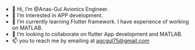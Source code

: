 - 👋 Hi, I’m @Anas-Gul Avionics Engineer. 
- 👀 I’m interested in APP development. 
- 🌱 I’m currently learning Flutter framework. 
     I have experience of working on MATLAB. 
- 💞️ I’m looking to collaborate on flutter App development and MATLAB. 
- 📫 you to reach me by emailing at agcgul75@gmail.com

<!---
Anas-Gul/Anas-Gul is a ✨ special ✨ repository because its `README.md` (this file) appears on your GitHub profile.
You can click the Preview link to take a look at your changes.
--->
